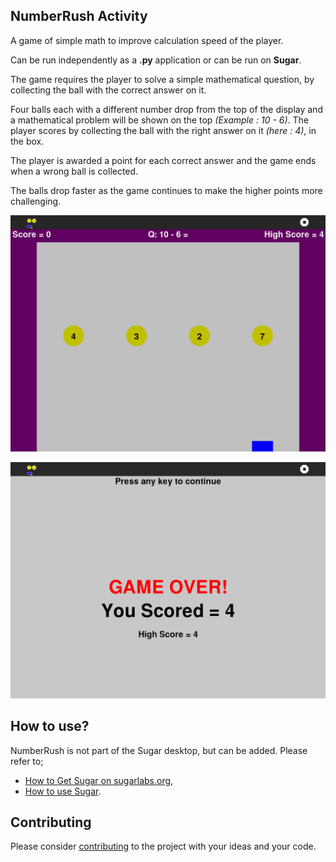 ## NumberRush Activity ##

A game of simple math to improve calculation speed of the player.

Can be run independently as a **.py** application or can be run on **Sugar**.

The game requires the player to solve a simple mathematical question, by collecting the ball with the correct answer on it.

Four balls each with a different number drop from the top of the display and a mathematical problem will be shown on the top *(Example : 10 - 6)*. The player scores by collecting the ball with the right answer on it *(here : 4)*, in the box.

The player is awarded a point for each correct answer and the game ends when a wrong ball is collected.

The balls drop faster as the game continues to make the higher points more challenging.

![ss2](https://github.com/Gr33nMayhem/NumberRush/blob/master/screenshots/ss2.png)

![ss1](https://github.com/Gr33nMayhem/NumberRush/blob/master/screenshots/ss1.png)

How to use?
-----------

NumberRush is not part of the Sugar desktop, but can be added. Please refer to;

* [How to Get Sugar on sugarlabs.org](https://sugarlabs.org/),
* [How to use Sugar](https://help.sugarlabs.org/).

Contributing
------------

Please consider [contributing](https://github.com/sugarlabs/sugar-docs/blob/master/src/contributing.md) to the project with your ideas and your code.
